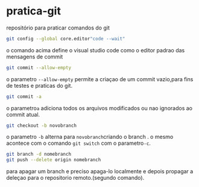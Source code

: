 # pratica-git
repositório para praticar comandos do git

~~~bash
git config --global core.editor"code --wait"
~~~
o comando acima define o visual studio code como o editor padrao das mensagens de commit

~~~bash
git commit --allow-empty
~~~
o parametro `--allow-empty` permite a criaçao de um commit vazio,para fins de testes e praticas do git.

~~~bash
git commit -a
~~~
o parametro`a` adiciona todos os arquivos modificados ou nao ignorados ao commit atual.

~~~bash
git checkout -b novobranch
~~~
o parametro `-b` alterna para `novobranch`criando o branch . o mesmo acontece com o comando `git switch` com o parametro`-c`.

~~~bash
git branch -d nomebranch
git push --delete origin nomebranch
~~~
para apagar um branch e preciso apaga-lo localmente e depois propagar a deleçao para o repositorio remoto.(segundo comando).